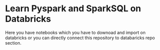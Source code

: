 # Learn Pyspark and SparkSQL on Databricks 
Here you have notebooks which you have to downoad and import on databricks or you can directly connect this repository to databaricks repo section.

